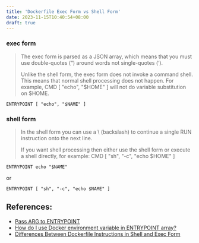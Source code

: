```yaml
---
title: 'Dockerfile Exec Form vs Shell Form'
date: 2023-11-15T10:40:54+08:00
draft: true
---
```


### exec form

> The exec form is parsed as a JSON array, which means that you must use double-quotes (“) around words not single-quotes (‘).
> 
> Unlike the shell form, the exec form does not invoke a command shell. This means that normal shell processing does not happen. For example, CMD [ "echo", "$HOME" ] will not do variable substitution on $HOME. 

```
ENTRYPOINT [ "echo", "$NAME" ]
```

### shell form

> In the shell form you can use a \ (backslash) to continue a single RUN instruction onto the next line.
> 
> If you want shell processing then either use the shell form or execute a shell directly, for example: CMD [ "sh", "-c", "echo $HOME" ]

```
ENTRYPOINT echo "$NAME"
```

or

```
ENTRYPOINT [ "sh", "-c", "echo $NAME" ]
```

## References:

* [Pass ARG to ENTRYPOINT](https://stackoverflow.com/questions/50920866/pass-arg-to-entrypoint)
* [How do I use Docker environment variable in ENTRYPOINT array?](https://stackoverflow.com/questions/37904682/how-do-i-use-docker-environment-variable-in-entrypoint-array)
* [Differences Between Dockerfile Instructions in Shell and Exec Form](https://stackoverflow.com/questions/42805750/differences-between-dockerfile-instructions-in-shell-and-exec-form)